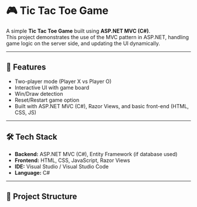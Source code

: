 # 🎮 Tic Tac Toe Game

A simple **Tic Tac Toe Game** built using **ASP.NET MVC (C#)**.  
This project demonstrates the use of the MVC pattern in ASP.NET, handling game logic on the server side, and updating the UI dynamically.

---

## 🚀 Features
- Two-player mode (Player X vs Player O)
- Interactive UI with game board
- Win/Draw detection
- Reset/Restart game option
- Built with ASP.NET MVC (C#), Razor Views, and basic front-end (HTML, CSS, JS)

---

## 🛠️ Tech Stack
- **Backend:** ASP.NET MVC (C#), Entity Framework (if database used)
- **Frontend:** HTML, CSS, JavaScript, Razor Views
- **IDE:** Visual Studio / Visual Studio Code
- **Language:** C#

---

## 📂 Project Structure
